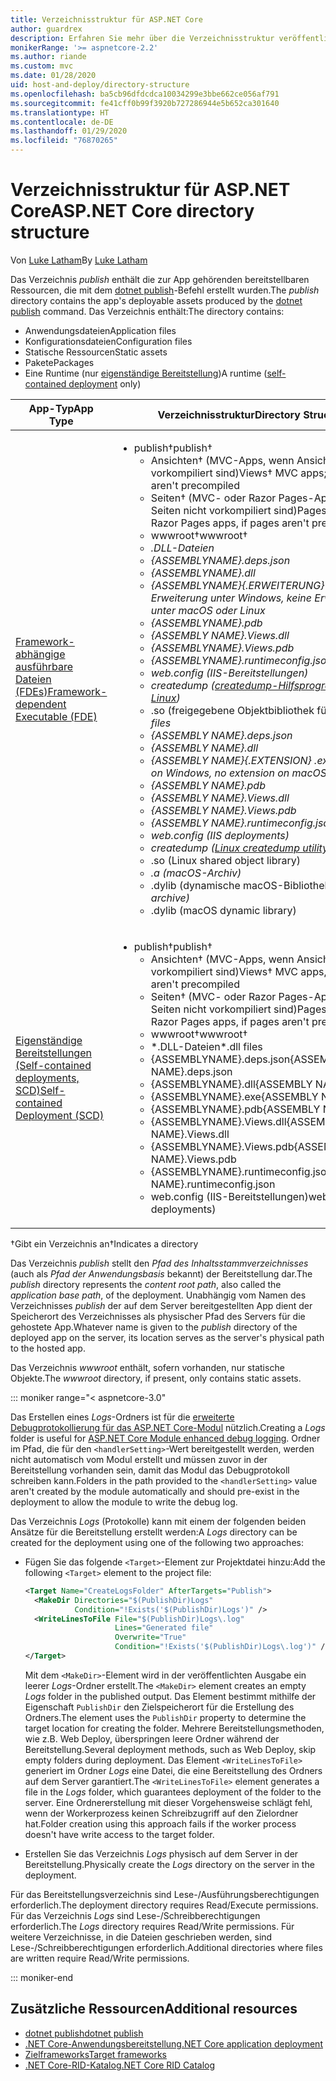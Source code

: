 ```yaml
---
title: Verzeichnisstruktur für ASP.NET Core
author: guardrex
description: Erfahren Sie mehr über die Verzeichnisstruktur veröffentlichter ASP.NET Core-Apps.
monikerRange: '>= aspnetcore-2.2'
ms.author: riande
ms.custom: mvc
ms.date: 01/28/2020
uid: host-and-deploy/directory-structure
ms.openlocfilehash: ba5cb96dfdcdca10034299e3bbe662ce056af791
ms.sourcegitcommit: fe41cff0b99f3920b727286944e5b652ca301640
ms.translationtype: HT
ms.contentlocale: de-DE
ms.lasthandoff: 01/29/2020
ms.locfileid: "76870265"
---
```

# <a name="aspnet-core-directory-structure"></a><span data-ttu-id="c3224-103">Verzeichnisstruktur für ASP.NET Core</span><span class="sxs-lookup"><span data-stu-id="c3224-103">ASP.NET Core directory structure</span></span>

<span data-ttu-id="c3224-104">Von [Luke Latham](https://github.com/guardrex)</span><span class="sxs-lookup"><span data-stu-id="c3224-104">By [Luke Latham](https://github.com/guardrex)</span></span>

<span data-ttu-id="c3224-105">Das Verzeichnis *publish* enthält die zur App gehörenden bereitstellbaren Ressourcen, die mit dem [dotnet publish](/dotnet/core/tools/dotnet-publish)-Befehl erstellt wurden.</span><span class="sxs-lookup"><span data-stu-id="c3224-105">The *publish* directory contains the app's deployable assets produced by the [dotnet publish](/dotnet/core/tools/dotnet-publish) command.</span></span> <span data-ttu-id="c3224-106">Das Verzeichnis enthält:</span><span class="sxs-lookup"><span data-stu-id="c3224-106">The directory contains:</span></span>

* <span data-ttu-id="c3224-107">Anwendungsdateien</span><span class="sxs-lookup"><span data-stu-id="c3224-107">Application files</span></span>
* <span data-ttu-id="c3224-108">Konfigurationsdateien</span><span class="sxs-lookup"><span data-stu-id="c3224-108">Configuration files</span></span>
* <span data-ttu-id="c3224-109">Statische Ressourcen</span><span class="sxs-lookup"><span data-stu-id="c3224-109">Static assets</span></span>
* <span data-ttu-id="c3224-110">Pakete</span><span class="sxs-lookup"><span data-stu-id="c3224-110">Packages</span></span>
* <span data-ttu-id="c3224-111">Eine Runtime (nur [eigenständige Bereitstellung](/dotnet/core/deploying/#self-contained-deployments-scd))</span><span class="sxs-lookup"><span data-stu-id="c3224-111">A runtime ([self-contained deployment](/dotnet/core/deploying/#self-contained-deployments-scd) only)</span></span>

| <span data-ttu-id="c3224-112">App-Typ</span><span class="sxs-lookup"><span data-stu-id="c3224-112">App Type</span></span> | <span data-ttu-id="c3224-113">Verzeichnisstruktur</span><span class="sxs-lookup"><span data-stu-id="c3224-113">Directory Structure</span></span> |
| -------- | ------------------- |
| [<span data-ttu-id="c3224-114">Framework-abhängige ausführbare Dateien (FDEs)</span><span class="sxs-lookup"><span data-stu-id="c3224-114">Framework-dependent Executable (FDE)</span></span>](/dotnet/core/deploying/#framework-dependent-executables-fde) | <ul><li><span data-ttu-id="c3224-115">publish&dagger;</span><span class="sxs-lookup"><span data-stu-id="c3224-115">publish&dagger;</span></span><ul><li><span data-ttu-id="c3224-116">Ansichten&dagger; (MVC-Apps, wenn Ansichten nicht vorkompiliert sind)</span><span class="sxs-lookup"><span data-stu-id="c3224-116">Views&dagger; MVC apps; if views aren't precompiled</span></span></li><li><span data-ttu-id="c3224-117">Seiten&dagger; (MVC- oder Razor Pages-Apps, wenn Seiten nicht vorkompiliert sind)</span><span class="sxs-lookup"><span data-stu-id="c3224-117">Pages&dagger; MVC or Razor Pages apps, if pages aren't precompiled</span></span></li><li><span data-ttu-id="c3224-118">wwwroot&dagger;</span><span class="sxs-lookup"><span data-stu-id="c3224-118">wwwroot&dagger;</span></span></li><li><span data-ttu-id="c3224-119">*.DLL-Dateien</li><li>{ASSEMBLYNAME}.deps.json</li><li>{ASSEMBLYNAME}.dll</li><li>{ASSEMBLYNAME}{.ERWEITERUNG} *.exe* Erweiterung unter Windows, keine Erweiterung unter macOS oder Linux</li><li>{ASSEMBLYNAME}.pdb</li><li>{ASSEMBLY NAME}.Views.dll</li><li>{ASSEMBLYNAME}.Views.pdb</li><li>{ASSEMBLYNAME}.runtimeconfig.json</li><li>web.config (IIS-Bereitstellungen)</li><li>createdump ([createdump-Hilfsprogramm von Linux](https://github.com/dotnet/coreclr/blob/master/Documentation/botr/xplat-minidump-generation.md#configurationpolicy))</li><li>* .so (freigegebene Objektbibliothek für Linux)</span><span class="sxs-lookup"><span data-stu-id="c3224-119">*.dll files</li><li>{ASSEMBLY NAME}.deps.json</li><li>{ASSEMBLY NAME}.dll</li><li>{ASSEMBLY NAME}{.EXTENSION} *.exe* extension on Windows, no extension on macOS or Linux</li><li>{ASSEMBLY NAME}.pdb</li><li>{ASSEMBLY NAME}.Views.dll</li><li>{ASSEMBLY NAME}.Views.pdb</li><li>{ASSEMBLY NAME}.runtimeconfig.json</li><li>web.config (IIS deployments)</li><li>createdump ([Linux createdump utility](https://github.com/dotnet/coreclr/blob/master/Documentation/botr/xplat-minidump-generation.md#configurationpolicy))</li><li>*.so (Linux shared object library)</span></span></li><li><span data-ttu-id="c3224-120">*.a (macOS-Archiv)</li><li>* .dylib (dynamische macOS-Bibliothek)</span><span class="sxs-lookup"><span data-stu-id="c3224-120">*.a (macOS archive)</li><li>*.dylib (macOS dynamic library)</span></span></li></ul></li></ul> |
| [<span data-ttu-id="c3224-121">Eigenständige Bereitstellungen (Self-contained deployments, SCD)</span><span class="sxs-lookup"><span data-stu-id="c3224-121">Self-contained Deployment (SCD)</span></span>](/dotnet/core/deploying/#self-contained-deployments-scd) | <ul><li><span data-ttu-id="c3224-122">publish&dagger;</span><span class="sxs-lookup"><span data-stu-id="c3224-122">publish&dagger;</span></span><ul><li><span data-ttu-id="c3224-123">Ansichten&dagger; (MVC-Apps, wenn Ansichten nicht vorkompiliert sind)</span><span class="sxs-lookup"><span data-stu-id="c3224-123">Views&dagger; MVC apps, if views aren't precompiled</span></span></li><li><span data-ttu-id="c3224-124">Seiten&dagger; (MVC- oder Razor Pages-Apps, wenn Seiten nicht vorkompiliert sind)</span><span class="sxs-lookup"><span data-stu-id="c3224-124">Pages&dagger; MVC or Razor Pages apps, if pages aren't precompiled</span></span></li><li><span data-ttu-id="c3224-125">wwwroot&dagger;</span><span class="sxs-lookup"><span data-stu-id="c3224-125">wwwroot&dagger;</span></span></li><li><span data-ttu-id="c3224-126">\*.DLL-Dateien</span><span class="sxs-lookup"><span data-stu-id="c3224-126">\*.dll files</span></span></li><li><span data-ttu-id="c3224-127">{ASSEMBLYNAME}.deps.json</span><span class="sxs-lookup"><span data-stu-id="c3224-127">{ASSEMBLY NAME}.deps.json</span></span></li><li><span data-ttu-id="c3224-128">{ASSEMBLYNAME}.dll</span><span class="sxs-lookup"><span data-stu-id="c3224-128">{ASSEMBLY NAME}.dll</span></span></li><li><span data-ttu-id="c3224-129">{ASSEMBLYNAME}.exe</span><span class="sxs-lookup"><span data-stu-id="c3224-129">{ASSEMBLY NAME}.exe</span></span></li><li><span data-ttu-id="c3224-130">{ASSEMBLYNAME}.pdb</span><span class="sxs-lookup"><span data-stu-id="c3224-130">{ASSEMBLY NAME}.pdb</span></span></li><li><span data-ttu-id="c3224-131">{ASSEMBLYNAME}.Views.dll</span><span class="sxs-lookup"><span data-stu-id="c3224-131">{ASSEMBLY NAME}.Views.dll</span></span></li><li><span data-ttu-id="c3224-132">{ASSEMBLYNAME}.Views.pdb</span><span class="sxs-lookup"><span data-stu-id="c3224-132">{ASSEMBLY NAME}.Views.pdb</span></span></li><li><span data-ttu-id="c3224-133">{ASSEMBLYNAME}.runtimeconfig.json</span><span class="sxs-lookup"><span data-stu-id="c3224-133">{ASSEMBLY NAME}.runtimeconfig.json</span></span></li><li><span data-ttu-id="c3224-134">web.config (IIS-Bereitstellungen)</span><span class="sxs-lookup"><span data-stu-id="c3224-134">web.config (IIS deployments)</span></span></li></ul></li></ul> |

<span data-ttu-id="c3224-135">&dagger;Gibt ein Verzeichnis an</span><span class="sxs-lookup"><span data-stu-id="c3224-135">&dagger;Indicates a directory</span></span>

<span data-ttu-id="c3224-136">Das Verzeichnis *publish* stellt den *Pfad des Inhaltsstammverzeichnisses* (auch als *Pfad der Anwendungsbasis* bekannt) der Bereitstellung dar.</span><span class="sxs-lookup"><span data-stu-id="c3224-136">The *publish* directory represents the *content root path*, also called the *application base path*, of the deployment.</span></span> <span data-ttu-id="c3224-137">Unabhängig vom Namen des Verzeichnisses *publish* der auf dem Server bereitgestellten App dient der Speicherort des Verzeichnisses als physischer Pfad des Servers für die gehostete App.</span><span class="sxs-lookup"><span data-stu-id="c3224-137">Whatever name is given to the *publish* directory of the deployed app on the server, its location serves as the server's physical path to the hosted app.</span></span>

<span data-ttu-id="c3224-138">Das Verzeichnis *wwwroot* enthält, sofern vorhanden, nur statische Objekte.</span><span class="sxs-lookup"><span data-stu-id="c3224-138">The *wwwroot* directory, if present, only contains static assets.</span></span>

::: moniker range="< aspnetcore-3.0"

<span data-ttu-id="c3224-139">Das Erstellen eines *Logs*-Ordners ist für die [erweiterte Debugprotokollierung für das ASP.NET Core-Modul](xref:host-and-deploy/aspnet-core-module#enhanced-diagnostic-logs) nützlich.</span><span class="sxs-lookup"><span data-stu-id="c3224-139">Creating a *Logs* folder is useful for [ASP.NET Core Module enhanced debug logging](xref:host-and-deploy/aspnet-core-module#enhanced-diagnostic-logs).</span></span> <span data-ttu-id="c3224-140">Ordner im Pfad, die für den `<handlerSetting>`-Wert bereitgestellt werden, werden nicht automatisch vom Modul erstellt und müssen zuvor in der Bereitstellung vorhanden sein, damit das Modul das Debugprotokoll schreiben kann.</span><span class="sxs-lookup"><span data-stu-id="c3224-140">Folders in the path provided to the `<handlerSetting>` value aren't created by the module automatically and should pre-exist in the deployment to allow the module to write the debug log.</span></span>

<span data-ttu-id="c3224-141">Das Verzeichnis *Logs* (Protokolle) kann mit einem der folgenden beiden Ansätze für die Bereitstellung erstellt werden:</span><span class="sxs-lookup"><span data-stu-id="c3224-141">A *Logs* directory can be created for the deployment using one of the following two approaches:</span></span>

* <span data-ttu-id="c3224-142">Fügen Sie das folgende `<Target>`-Element zur Projektdatei hinzu:</span><span class="sxs-lookup"><span data-stu-id="c3224-142">Add the following `<Target>` element to the project file:</span></span>

   ```xml
   <Target Name="CreateLogsFolder" AfterTargets="Publish">
     <MakeDir Directories="$(PublishDir)Logs" 
              Condition="!Exists('$(PublishDir)Logs')" />
     <WriteLinesToFile File="$(PublishDir)Logs\.log" 
                       Lines="Generated file" 
                       Overwrite="True" 
                       Condition="!Exists('$(PublishDir)Logs\.log')" />
   </Target>
   ```

   <span data-ttu-id="c3224-143">Mit dem `<MakeDir>`-Element wird in der veröffentlichten Ausgabe ein leerer *Logs*-Ordner erstellt.</span><span class="sxs-lookup"><span data-stu-id="c3224-143">The `<MakeDir>` element creates an empty *Logs* folder in the published output.</span></span> <span data-ttu-id="c3224-144">Das Element bestimmt mithilfe der Eigenschaft `PublishDir` den Zielspeicherort für die Erstellung des Ordners.</span><span class="sxs-lookup"><span data-stu-id="c3224-144">The element uses the `PublishDir` property to determine the target location for creating the folder.</span></span> <span data-ttu-id="c3224-145">Mehrere Bereitstellungsmethoden, wie z.B. Web Deploy, überspringen leere Ordner während der Bereitstellung.</span><span class="sxs-lookup"><span data-stu-id="c3224-145">Several deployment methods, such as Web Deploy, skip empty folders during deployment.</span></span> <span data-ttu-id="c3224-146">Das Element `<WriteLinesToFile>` generiert im Ordner *Logs* eine Datei, die eine Bereitstellung des Ordners auf dem Server garantiert.</span><span class="sxs-lookup"><span data-stu-id="c3224-146">The `<WriteLinesToFile>` element generates a file in the *Logs* folder, which guarantees deployment of the folder to the server.</span></span> <span data-ttu-id="c3224-147">Eine Ordnererstellung mit dieser Vorgehensweise schlägt fehl, wenn der Workerprozess keinen Schreibzugriff auf den Zielordner hat.</span><span class="sxs-lookup"><span data-stu-id="c3224-147">Folder creation using this approach fails if the worker process doesn't have write access to the target folder.</span></span>

* <span data-ttu-id="c3224-148">Erstellen Sie das Verzeichnis *Logs* physisch auf dem Server in der Bereitstellung.</span><span class="sxs-lookup"><span data-stu-id="c3224-148">Physically create the *Logs* directory on the server in the deployment.</span></span>

<span data-ttu-id="c3224-149">Für das Bereitstellungsverzeichnis sind Lese-/Ausführungsberechtigungen erforderlich.</span><span class="sxs-lookup"><span data-stu-id="c3224-149">The deployment directory requires Read/Execute permissions.</span></span> <span data-ttu-id="c3224-150">Für das Verzeichnis *Logs* sind Lese-/Schreibberechtigungen erforderlich.</span><span class="sxs-lookup"><span data-stu-id="c3224-150">The *Logs* directory requires Read/Write permissions.</span></span> <span data-ttu-id="c3224-151">Für weitere Verzeichnisse, in die Dateien geschrieben werden, sind Lese-/Schreibberechtigungen erforderlich.</span><span class="sxs-lookup"><span data-stu-id="c3224-151">Additional directories where files are written require Read/Write permissions.</span></span>

::: moniker-end

## <a name="additional-resources"></a><span data-ttu-id="c3224-152">Zusätzliche Ressourcen</span><span class="sxs-lookup"><span data-stu-id="c3224-152">Additional resources</span></span>

* [<span data-ttu-id="c3224-153">dotnet publish</span><span class="sxs-lookup"><span data-stu-id="c3224-153">dotnet publish</span></span>](/dotnet/core/tools/dotnet-publish)
* [<span data-ttu-id="c3224-154">.NET Core-Anwendungsbereitstellung</span><span class="sxs-lookup"><span data-stu-id="c3224-154">.NET Core application deployment</span></span>](/dotnet/core/deploying/)
* [<span data-ttu-id="c3224-155">Zielframeworks</span><span class="sxs-lookup"><span data-stu-id="c3224-155">Target frameworks</span></span>](/dotnet/standard/frameworks)
* [<span data-ttu-id="c3224-156">.NET Core-RID-Katalog</span><span class="sxs-lookup"><span data-stu-id="c3224-156">.NET Core RID Catalog</span></span>](/dotnet/core/rid-catalog)
